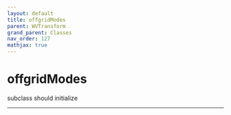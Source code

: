 ```yaml
---
layout: default
title: offgridModes
parent: WVTransform
grand_parent: Classes
nav_order: 127
mathjax: true
---
```


#  offgridModes

subclass should initialize


---

